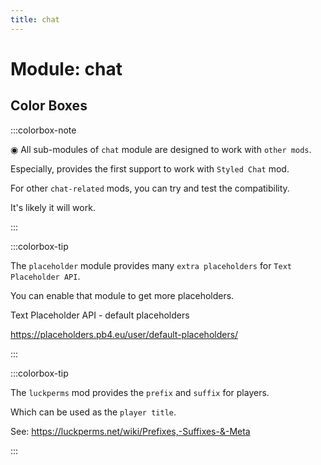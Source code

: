 ```yaml
---
title: chat
---
```



# Module: chat

## Color Boxes

:::colorbox-note

  ◉ All sub-modules of `chat` module are designed to work with `other mods`.
  
  Especially, provides the first support to work with `Styled Chat` mod.
  
  For other `chat-related` mods, you can try and test the compatibility.
  
  It's likely it will work.


:::

:::colorbox-tip

  The `placeholder` module provides many `extra placeholders` for `Text Placeholder API`.
  
  You can enable that module to get more placeholders.
  
  
  
  Text Placeholder API - default placeholders
  
  https://placeholders.pb4.eu/user/default-placeholders/


:::

:::colorbox-tip

  The `luckperms` mod provides the `prefix` and `suffix` for players.
  
  Which can be used as the `player title`.
  
  
  
  See: https://luckperms.net/wiki/Prefixes,-Suffixes-&-Meta


:::

